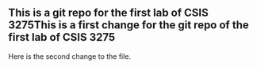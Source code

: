 ## This is a git repo for the first lab of CSIS 3275This is a first change for the git repo of the first lab of CSIS 3275

Here is the second change to the file.